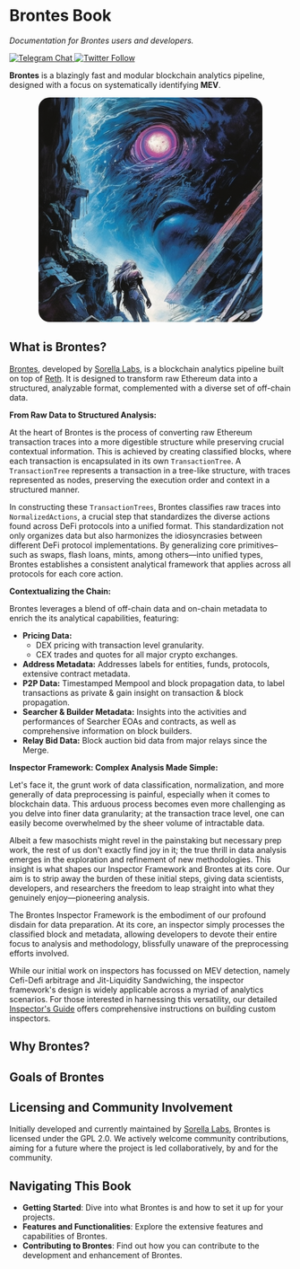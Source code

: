 # Brontes Book

_Documentation for Brontes users and developers._

[![Telegram Chat][tg-badge]][tg-url]<a href="https://twitter.com/SorellaLabs">
<img alt="Twitter Follow" src="https://img.shields.io/twitter/follow/SorellaLabs?style=social">
</a>

**Brontes** is a blazingly fast and modular blockchain analytics pipeline, designed with a focus on systematically identifying **MEV**.

<div style="text-align: center;">
    <img src="https://raw.githubusercontent.com/0xvanbeethoven/brontes-img/main/Brontes.png" alt="Brontes" style="border-radius: 20px; width: 400px; height: auto;">
</div>

## What is Brontes?

[Brontes](https://github.com/SorellaLabs/brontes), developed by [Sorella Labs](https://twitter.com/Sorellalabs), is a blockchain analytics pipeline built on top of [Reth](https://github.com/paradigmxyz/reth/). It is designed to transform raw Ethereum data into a structured, analyzable format, complemented with a diverse set of off-chain data.

**From Raw Data to Structured Analysis:**

At the heart of Brontes is the process of converting raw Ethereum transaction traces into a more digestible structure while preserving crucial contextual information. This is achieved by creating classified blocks, where each transaction is encapsulated in its own `TransactionTree`. A `TransactionTree` represents a transaction in a tree-like structure, with traces represented as nodes, preserving the execution order and context in a structured manner.

In constructing these `TransactionTrees`, Brontes classifies raw traces into `NormalizedActions`, a crucial step that standardizes the diverse actions found across DeFi protocols into a unified format. This standardization not only organizes data but also harmonizes the idiosyncrasies between different DeFi protocol implementations. By generalizing core primitives–such as swaps, flash loans, mints, among others—into unified types, Brontes establishes a consistent analytical framework that applies across all protocols for each core action.

**Contextualizing the Chain:**

Brontes leverages a blend of off-chain data and on-chain metadata to enrich the its analytical capabilities, featuring:

- **Pricing Data:**
  - DEX pricing with transaction level granularity.
  - CEX trades and quotes for all major crypto exchanges.
- **Address Metadata:** Addresses labels for entities, funds, protocols, extensive contract metadata.
- **P2P Data:** Timestamped Mempool and block propagation data, to label transactions as private & gain insight on transaction & block propagation.
- **Searcher & Builder Metadata:** Insights into the activities and performances of Searcher EOAs and contracts, as well as comprehensive information on block builders.
- **Relay Bid Data:** Block auction bid data from major relays since the Merge.

**Inspector Framework: Complex Analysis Made Simple:**

Let's face it, the grunt work of data classification, normalization, and more generally of data preprocessing is painful, especially when it comes to blockchain data. This arduous process becomes even more challenging as you delve into finer data granularity; at the transaction trace level, one can easily become overwhelmed by the sheer volume of intractable data.

Albeit a few masochists might revel in the painstaking but necessary prep work, the rest of us don't exactly find joy in it; the true thrill in data analysis emerges in the exploration and refinement of new methodologies. This insight is what shapes our Inspector Framework and Brontes at its core. Our aim is to strip away the burden of these initial steps, giving data scientists, developers, and researchers the freedom to leap straight into what they genuinely enjoy—pioneering analysis.

The Brontes Inspector Framework is the embodiment of our profound disdain for data preparation. At its core, an inspector simply processes the classified block and metadata, allowing developers to devote their entire focus to analysis and methodology, blissfully unaware of the preprocessing efforts involved.

While our initial work on inspectors has focussed on MEV detection, namely Cefi-Defi arbitrage and Jit-Liquidity Sandwiching, the inspector framework's design is widely applicable across a myriad of analytics scenarios. For those interested in harnessing this versatility, our detailed [Inspector's Guide](./build/inspectors.md) offers comprehensive instructions on building custom inspectors.

## Why Brontes?

## Goals of Brontes

## Licensing and Community Involvement

Initially developed and currently maintained by [Sorella Labs](https://twitter.com/Sorellalabs), Brontes is licensed under the GPL 2.0. We actively welcome community contributions, aiming for a future where the project is led collaboratively, by and for the community.

## Navigating This Book

- **Getting Started**: Dive into what Brontes is and how to set it up for your projects.
- **Features and Functionalities**: Explore the extensive features and capabilities of Brontes.
- **Contributing to Brontes**: Find out how you can contribute to the development and enhancement of Brontes.

[tg-badge]: https://img.shields.io/endpoint?color=neon&logo=telegram&label=chat&url=https%3A%2F%2Ftg.sumanjay.workers.dev%2Fparadigm%5Freth
[tg-url]: https://t.me/sorella_brontes
